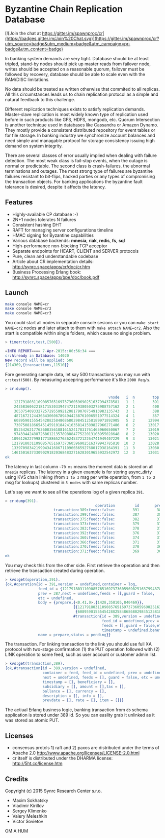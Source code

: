 Byzantine Chain Replication Database
====================================

[![Join the chat at https://gitter.im/spawnproc/cr](https://badges.gitter.im/Join%20Chat.svg)](https://gitter.im/spawnproc/cr?utm_source=badge&utm_medium=badge&utm_campaign=pr-badge&utm_content=badge)

In banking system demands are very tight. Database
should be at least tripled, stand-by nodes should pick up
master reads from failover node, writes should be
accepted on a reasonable quorum, failover must be followed by recovery, database
should be able to scale even with the RAM/DISC limitations.

No data should be treated as written otherwise that commited to all replicas.
All this circumstances leads us to chain replication protocol as a simple and natural
feedback to this challenge.

Different replication techniques exists to satisfy replication demands.
Master-slave replication is most widely known type of replication
used before in such products like GFS, HDFS, mongodb, etc. Quorum Intersection
is another technique used in databases like Cassandra or Amazon Dynamo.
They mostly provide a consistent distributed repository
for event tables or for file storage. In banking industry
we synchronize account balances and need simple and managable
protocol for storage consistency issuing high demand on system integrity.

There are several classes of error usually implied when dealing with failure detection.
The most weak class is fail-stop events, when the outage is normal or predictable.
The second class is crash-failures, the ubnormal terminations and outages. The most strong
type of failures are byzantine failures resistant to bit-flips,
hacked parties or any types of compromising the transaction objects.
For banking applications the byzantine fault tolerance is desired,
despite it affects the latency.

Features
--------

* Highly-available CP database :-)
* 2N+1 nodes tolerates N failures
* Consistent hashing DHT
* RAFT for managing server configurations timeline
* HMAC signing for Byzantine capabilities
* Various database backends: <b>mnesia</b>, <b>riak</b>, <b>redis</b>, <b>fs</b>, <b>sql</b>
* High-performance non-blocking TCP acceptor
* Separate endpoints for HEART, CLIENT and SERVER protocols
* Pure, clean and understandable codebase
* Article about CR implementation details: http://synrc.space/apps/cr/doc/cr.htm
* Business Processing Erlang book: http://synrc.space/apps/bpe/doc/book.pdf

Launch
------

```bash
make console NAME=cr
make console NAME=cr2
make console NAME=cr3
```

You could start all nodes in separate console sesions or you
can `make start NAME=cr2` nodes and later attach to them with `make attach NAME=cr2`.
Also the start is compatible within single folders, which cause no single problem.

```erlang
> timer:tc(cr,test,[500]).

=INFO REPORT==== 7-Apr-2015::00:56:34 ===
cr:Already in Database: 14020
New record will be applied: 500
{214369,{transactions,11510}}
```

Fore generating sample data, let say 500 transactions you may run with `cr:test(500)`.
By measuring accepring performance it's like `2000 Req/s`.

```erlang
> cr:dump().

                                               vnode   i  n        top     latency
    121791803110908576516973736059690251637994378581   1  1        391    2/198/64
    243583606221817153033947472119380503275988757162   2  1        400    2/183/72
    365375409332725729550921208179070754913983135743   3  1        388    3/195/64
    487167212443634306067894944238761006551977514324   4  1        357    2/183/53
    608959015554542882584868680298451258189971892905   5  2      12994    2/198/67
    730750818665451459101842416358141509827966271486   6  2      13017    3/184/66
    852542621776360035618816152417831761465960650067   7  2      13019    2/201/75
    974334424887268612135789888477522013103955028648   8  2      13020    3/178/62
   1096126227998177188652763624537212264741949407229   9  3      13021    2/190/68
   1217918031109085765169737360596902516379943785810  10  3      13028    3/206/65
   1339709834219994341686711096656592768017938164391  11  3      13030    2/208/55
   1461501637330902918203684832716283019655932542972  12  3      13031    2/185/58
ok
```

The latency in last column `~70 ms` means the moment data is stored on all `mnesia` replicas.
The latency in a given example is for storing async_dirty using KVS
chain linking (from `1 to 3` msg per write operation, from `1 to 2` msg for lookups)
clustered in `3 nodes` with same replicas number.

Let's say we want to see all the operations log of a given replica `391`.

```erlang
> cr:dump(391).
                                         operation         id       prev    i       size
                      transaction:389:feed::false:        391        387    1        480
                      transaction:399:feed::false:        387        382    1        500
                      transaction:375:feed::false:        382        379    1        446
                      transaction:373:feed::false:        379        378    1        446
                      transaction:383:feed::false:        378        376    1        473
                      transaction:392:feed::false:        376        374    1        500
                      transaction:360:feed::false:        374        371    1        446
                      transaction:366:feed::false:        371        370    1        473
                      transaction:370:feed::false:        370        369    1        446
                      transaction:371:feed::false:        369        368    1        446
ok
```

You may check this from the other side. First retrieve the operation and then
retrieve the transaction created during operation.

```erlang
> kvs:get(operation,391).
{ok,#operation{id = 391,version = undefined,container = log,
               feed_id = {121791803110908576516973736059690251637994378581,1},   % VNODE
               prev = 387,next = undefined,feeds = [],guard = false,
               etc = undefined,
               body = {prepare,{<0.41.0>,{1428,358105,840469}},
                               [{121791803110908576516973736059690251637994378581,1},  % SIGNATURES
                                {608959015554542882584868680298451258189971892905,2}],
                               #transaction{id = 389,version = undefined,container = feed,
                                            feed_id = undefined,prev = undefined,next = undefined,
                                            feeds = [],guard = false,etc = undefined,
                                            timestamp = undefined,beneficiary = undefined,...}},
               name = prepare,status = pending}}
```

The transaction. For linking transaction to the link you should use full XA
protocol with two-stage confirmation (1) the PUT operation followed
with (2) LINK operation to some feed, such as user account or customer admin list.

```erlang
> kvs:get(transaction,389).
{ok,#transaction{id = 389,version = undefined,
                 container = feed, feed_id = undefined, prev = undefined,
                 next = undefined, feeds = [], guard = false, etc = undefined,
                 timestamp = [], beneficiary = [],
                 subsidiary = [], amount = [],tax = [],
                 ballance = [], currency = [],
                 description = [], info = [],
                 prevdate = [], rate = [], item = []}}
```

The actiual Erlang business logic, banking transaction from `db` schema
application is stored under 389 id. So you can easlity grab it unlinked
as it was stored as atomic PUT.

Licenses
--------

* consensus protols 1) raft and 2) paxos are distributed under the terms of Apache 2.0 http://www.apache.org/licenses/LICENSE-2.0.html
* cr itself is distributed under the DHARMA license: http://5ht.co/license.htm

Credits
-------

Copyright (c) 2015 Synrc Research Center s.r.o.

* Maxim Sokhatsky
* Vladimir Kirillov
* Sergey Klimenko
* Valery Meleshkin
* Victor Sovietov

OM A HUM
